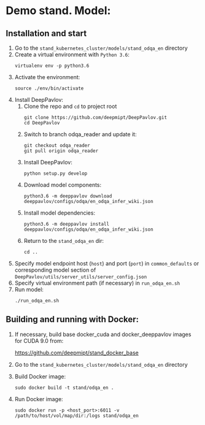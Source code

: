 # Demo stand. Model: 

## Installation and start
1. Go to the `stand_kubernetes_cluster/models/stand_odqa_en` directory
2. Create a virtual environment with `Python 3.6`:
    ```
    virtualenv env -p python3.6
    ```
3. Activate the environment:
    ```
    source ./env/bin/activate
    ```
4. Install DeepPavlov:
    1. Clone the repo and `cd` to project root
        ```
        git clone https://github.com/deepmipt/DeepPavlov.git
        cd DeepPavlov
        ```
    2. Switch to branch odqa_reader and update it:
        ```
        git checkout odqa_reader
        git pull origin odqa_reader
        ```
    3. Install DeepPavlov:
        ```
        python setup.py develop
        ```
    4. Download model components:
        ```
        python3.6 -m deeppavlov download deeppavlov/configs/odqa/en_odqa_infer_wiki.json
        ```
    5. Install model dependencies:
        ```
        python3.6 -m deeppavlov install deeppavlov/configs/odqa/en_odqa_infer_wiki.json
        ```
    6. Return to the `stand_odqa_en` dir:
        ```
        cd ..
        ```
5. Specify model endpoint host (`host`) and port (`port`) in `common_defaults` or corresponding model section of `DeepPavlov/utils/server_utils/server_config.json`
6. Specify virtual environment path (if necessary) in `run_odqa_en.sh`
7. Run model:
    ```
    ./run_odqa_en.sh
    ```

## Building and running with Docker:
1. If necessary, build base docker_cuda and docker_deeppavlov images for CUDA 9.0 from:

   https://github.com/deepmipt/stand_docker_base
  
2. Go to the `stand_kubernetes_cluster/models/stand_odqa_en` directory

3. Build Docker image:
   ```
   sudo docker build -t stand/odqa_en .
   ```
4. Run Docker image:
   ```
   sudo docker run -p <host_port>:6011 -v /path/to/host/vol/map/dir:/logs stand/odqa_en
   ```